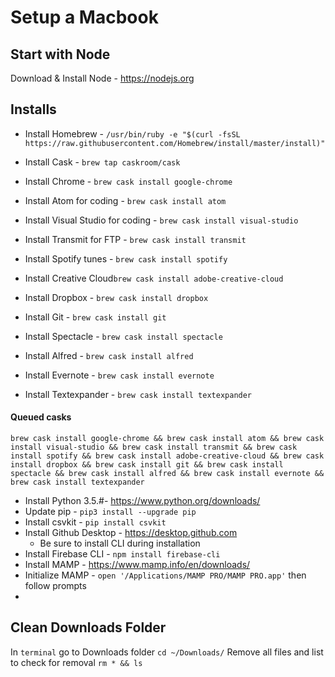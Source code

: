 # Setup a Macbook

## Start with Node
Download & Install Node - https://nodejs.org

## Installs 

- Install Homebrew - `/usr/bin/ruby -e "$(curl -fsSL https://raw.githubusercontent.com/Homebrew/install/master/install)"`
- Install Cask - `brew tap caskroom/cask`

- Install Chrome - `brew cask install google-chrome`
- Install Atom for coding - `brew cask install atom`
- Install Visual Studio for coding - `brew cask install visual-studio`
- Install Transmit for FTP - `brew cask install transmit`
- Install Spotify tunes - `brew cask install spotify`
- Install Creative Cloud`brew cask install adobe-creative-cloud`
- Install Dropbox - `brew cask install dropbox`
- Install Git - `brew cask install git`
- Install Spectacle - `brew cask install spectacle`
- Install Alfred - `brew cask install alfred`
- Install Evernote - `brew cask install evernote`
- Install Textexpander - `brew cask install textexpander`

#### Queued casks
```
brew cask install google-chrome && brew cask install atom && brew cask install visual-studio && brew cask install transmit && brew cask install spotify && brew cask install adobe-creative-cloud && brew cask install dropbox && brew cask install git && brew cask install spectacle && brew cask install alfred && brew cask install evernote && brew cask install textexpander

```
- Install Python 3.5.#- https://www.python.org/downloads/
- Update pip - `pip3 install --upgrade pip`
- Install csvkit - `pip install csvkit`
- Install Github Desktop -  https://desktop.github.com
  - Be sure to install CLI during installation
- Install Firebase CLI - `npm install firebase-cli`
- Install MAMP - https://www.mamp.info/en/downloads/
- Initialize MAMP - `open '/Applications/MAMP PRO/MAMP PRO.app'` then follow prompts
- 



## Clean Downloads Folder
In `terminal` go to Downloads folder `cd ~/Downloads/`
Remove all files and list to check for removal `rm * && ls`
